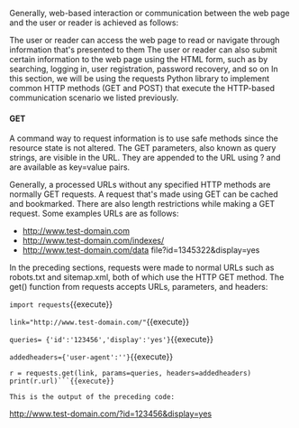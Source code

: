 Generally, web-based interaction or communication between the web page and the user or reader is achieved as follows:

The user or reader can access the web page to read or navigate through information that's presented to them
The user or reader can also submit certain information to the web page using the HTML form, such as by searching, logging in, user registration, password recovery, and so on
In this section, we will be using the requests Python library to implement common HTTP methods (GET and POST) that execute the HTTP-based communication scenario we listed previously.

#### GET
A command way to request information is to use safe methods since the resource state is not altered. The GET parameters, also known as query strings, are visible in the URL. They are appended to the URL using ? and are available as key=value pairs.

Generally, a processed URLs without any specified HTTP methods are normally GET requests. A request that's made using GET can be cached and bookmarked. There are also length restrictions while making a GET request. Some examples URLs are as follows:

- http://www.test-domain.com
- http://www.test-domain.com/indexes/
- http://www.test-domain.com/data file?id=1345322&display=yes

In the preceding sections, requests were made to normal URLs such as robots.txt and sitemap.xml, both of which use the HTTP GET method. The get() function from requests accepts URLs, parameters, and headers:


`import requests`{{execute}}

`link="http://www.test-domain.com/"`{{execute}}

`queries= {'id':'123456','display':'yes'}`{{execute}}

`addedheaders={'user-agent':''}`{{execute}}

```#request made with parameters and headers
r = requests.get(link, params=queries, headers=addedheaders) 
print(r.url)```{{execute}}

This is the output of the preceding code:

```
http://www.test-domain.com/?id=123456&display=yes
```
